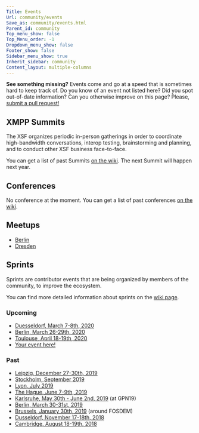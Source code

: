 ```yaml
---
Title: Events
Url: community/events
Save_as: community/events.html
Parent_id: community
Top_menu_show: false
Top_Menu_order: -1
Dropdown_menu_show: false
Footer_show: false
Sidebar_menu_show: true
Inherit_sidebar: community
Content_layout: multiple-columns
---
```


__See something missing?__ Events come and go at a speed that is sometimes hard to keep track of. Do you know of an event not listed here? Did you spot out-of-date information? Can you otherwise improve on this page? Please, [submit a pull request!](https://github.com/xsf/xmpp.org/edit/master/content/pages/community/events.md)

## XMPP Summits

The XSF organizes periodic in-person gatherings in order to coordinate high-bandwidth conversations, interop testing, brainstorming and planning, and to conduct other XSF business face-to-face.

You can get a list of past Summits [on the wiki](https://wiki.xmpp.org/web/Category:Events).
The next Summit will happen next year.

## Conferences

No conference at the moment. You can get a list of past conferences [on the
wiki](https://wiki.xmpp.org/web/Category:Events).

## Meetups

* [Berlin](https://xmpp-meetup.in-berlin.de/)
* [Dresden](https://wiki.xmpp.org/web/Meetups/Dresden)

## Sprints

Sprints are contributor events that are being organized by members of the
community, to improve the ecosystem.

You can find more detailed information about sprints on the [wiki
page](https://wiki.xmpp.org/web/Sprints).

### Upcoming

* [Duesseldorf, March 7-8th, 2020](https://wiki.xmpp.org/web/Sprints/2020_March_Duesseldorf)
* [Berlin, March 26-29th, 2020](https://wiki.xmpp.org/web/Sprints/2020_March_Berlin)
* [Toulouse, April 18-19th, 2020](https://wiki.xmpp.org/web/Sprints/2020_April_Toulouse)
* [Your event here!](https://github.com/xsf/xmpp.org/edit/master/content/pages/community/events.md)

### Past

* [Leipzig, December 27-30th, 2019](https://wiki.xmpp.org/web/Sprints/2019_December_Leipzig)
* [Stockholm, September 2019](https://wiki.xmpp.org/web/Sprints/2019_September_Stockholm)
* [Lyon, July 2019](https://wiki.xmpp.org/web/Sprints/2019_July_Lyon)
* [The Hague, June 7-9th, 2019](https://wiki.xmpp.org/web/Sprints/2019_June_The_Hague)
* [Karlsruhe, May 30th - June 2nd, 2019](https://wiki.xmpp.org/web/Sprints/2019_May_Karlsruhe) (at GPN19)
* [Berlin, March 30-31st, 2019](https://wiki.xmpp.org/web/Sprints/2019_March_Berlin)
* [Brussels, January 30th, 2019](https://wiki.xmpp.org/web/Sprints/2019_January_Brussels) (around FOSDEM)
* [Dusseldorf, November 17-18th, 2018](https://wiki.xmpp.org/web/Sprints/2018_November_Dusseldorf)
* [Cambridge, August 18-19th, 2018](https://wiki.xmpp.org/web/Sprints/2018_August_Cambridge)
